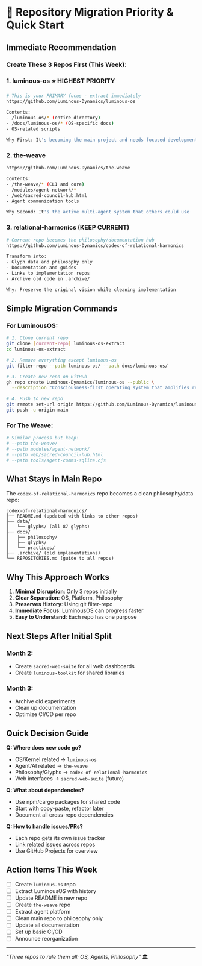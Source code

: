 # 🎯 Repository Migration Priority & Quick Start

## Immediate Recommendation

### Create These 3 Repos First (This Week):

### 1. **luminous-os** ⭐ HIGHEST PRIORITY
```bash
# This is your PRIMARY focus - extract immediately
https://github.com/Luminous-Dynamics/luminous-os

Contents:
- /luminous-os/* (entire directory)
- /docs/luminous-os/* (OS-specific docs)
- OS-related scripts

Why First: It's becoming the main project and needs focused development
```

### 2. **the-weave** 
```bash
https://github.com/Luminous-Dynamics/the-weave

Contents:
- /the-weave/* (CLI and core)
- /modules/agent-network/*
- /web/sacred-council-hub.html
- Agent communication tools

Why Second: It's the active multi-agent system that others could use
```

### 3. **relational-harmonics** (KEEP CURRENT)
```bash
# Current repo becomes the philosophy/documentation hub
https://github.com/Luminous-Dynamics/codex-of-relational-harmonics

Transform into:
- Glyph data and philosophy only
- Documentation and guides
- Links to implementation repos
- Archive old code in .archive/

Why: Preserve the original vision while cleaning implementation
```

## Simple Migration Commands

### For LuminousOS:
```bash
# 1. Clone current repo
git clone [current-repo] luminous-os-extract
cd luminous-os-extract

# 2. Remove everything except luminous-os
git filter-repo --path luminous-os/ --path docs/luminous-os/

# 3. Create new repo on GitHub
gh repo create Luminous-Dynamics/luminous-os --public \
  --description "Consciousness-first operating system that amplifies resonant-coherence"

# 4. Push to new repo
git remote set-url origin https://github.com/Luminous-Dynamics/luminous-os
git push -u origin main
```

### For The Weave:
```bash
# Similar process but keep:
# --path the-weave/
# --path modules/agent-network/
# --path web/sacred-council-hub.html
# --path tools/agent-comms-sqlite.cjs
```

## What Stays in Main Repo

The `codex-of-relational-harmonics` repo becomes a clean philosophy/data repo:

```
codex-of-relational-harmonics/
├── README.md (updated with links to other repos)
├── data/
│   └── glyphs/ (all 87 glyphs)
├── docs/
│   ├── philosophy/
│   ├── glyphs/
│   └── practices/
├── .archive/ (old implementations)
└── REPOSITORIES.md (guide to all repos)
```

## Why This Approach Works

1. **Minimal Disruption**: Only 3 repos initially
2. **Clear Separation**: OS, Platform, Philosophy
3. **Preserves History**: Using git filter-repo
4. **Immediate Focus**: LuminousOS can progress faster
5. **Easy to Understand**: Each repo has one purpose

## Next Steps After Initial Split

### Month 2:
- Create `sacred-web-suite` for all web dashboards
- Create `luminous-toolkit` for shared libraries

### Month 3:
- Archive old experiments
- Clean up documentation
- Optimize CI/CD per repo

## Quick Decision Guide

**Q: Where does new code go?**
- OS/Kernel related → `luminous-os`
- Agent/AI related → `the-weave`  
- Philosophy/Glyphs → `codex-of-relational-harmonics`
- Web interfaces → `sacred-web-suite` (future)

**Q: What about dependencies?**
- Use npm/cargo packages for shared code
- Start with copy-paste, refactor later
- Document all cross-repo dependencies

**Q: How to handle issues/PRs?**
- Each repo gets its own issue tracker
- Link related issues across repos
- Use GitHub Projects for overview

## Action Items This Week

- [ ] Create `luminous-os` repo
- [ ] Extract LuminousOS with history
- [ ] Update README in new repo
- [ ] Create `the-weave` repo
- [ ] Extract agent platform
- [ ] Clean main repo to philosophy only
- [ ] Update all documentation
- [ ] Set up basic CI/CD
- [ ] Announce reorganization

---

*"Three repos to rule them all: OS, Agents, Philosophy"* 🏛️